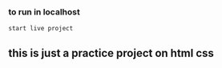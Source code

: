 ### to run in localhost
```
start live project 

```
## this is just a practice project on html css


